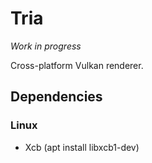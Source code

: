 # Tria

*Work in progress*

Cross-platform Vulkan renderer.

## Dependencies

### Linux

* Xcb (apt install libxcb1-dev)
